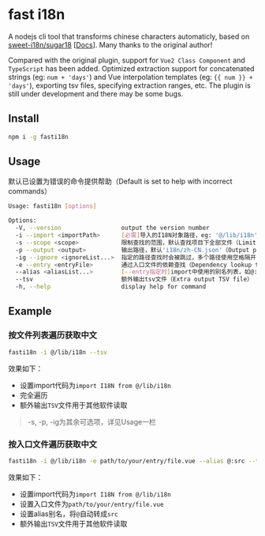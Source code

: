 # fast i18n

A nodejs cli tool that transforms chinese characters automaticly, based on [sweet-i18n/sugar18](https://github.com/wood3n/sweet-i18n/tree/master/packages/sugar18) [[Docs](https://sweet.icodex.me/docs/usage)]. Many thanks to the original author!

Compared with the original plugin, support for `Vue2 Class Component` and `TypeScript` has been added. Optimized extraction support for concatenated strings (eg: `num + 'days'`) and Vue interpolation templates (eg: `{{ num }} + 'days'`), exporting tsv files, specifying extraction ranges, etc. The plugin is still under development and there may be some bugs.

## Install

```bash
npm i -g fasti18n
```

## Usage

默认已设置为错误的命令提供帮助（Default is set to help with incorrect commands）

```bash
Usage: fasti18n [options]

Options:
  -V, --version                 output the version number
  -i --import <importPath>      [必需]导入的I18N对象路径，eg: '@/lib/i18n'，会自动生成 'import I18N from @/lib/i18n'（[required] the imported I18N object path, eg: '@/lib/i18n', will automatically generate 'import I18N from @/lib/i18n'）
  -s --scope <scope>            限制查找的范围，默认查找项目下全部文件（Limit the search scope, and search all files under the project by default）
  -p --output <output>          输出路径，默认'i18n/zh-CN.json'（Output path, default 'i18n/zh-CN.json'）
  -ig --ignore <ignoreList...>  指定的路径查找时会被跳过，多个路径使用空格隔开（The specified path will be skipped when searching, and multiple paths are separated by spaces）
  -e --entry <entryFile>        通过入口文件的依赖查找（Dependency lookup through entry files）
  --alias <aliasList...>        [--entry指定时]import中使用的别名列表，如@:src标识用@代替src路径（['--entry' required]Alias list used in import, such as '@:src' uses '@' instead of 'src' path）
  --tsv                         额外输出tsv文件（Extra output TSV file）
  -h, --help                    display help for command
```

## Example

### 按文件列表遍历获取中文

```bash
fasti18n -i @/lib/i18n --tsv
```

效果如下：

- 设置import代码为`import I18N from @/lib/i18n`
- 完全遍历
- 额外输出`TSV`文件用于其他软件读取

> -s, -p, -ig为其余可选项，详见Usage一栏

### 按入口文件遍历获取中文

```bash
fasti18n -i @/lib/i18n -e path/to/your/entry/file.vue --alias @:src --tsv
```

效果如下：

- 设置import代码为`import I18N from @/lib/i18n`
- 设置入口文件为`path/to/your/entry/file.vue`
- 设置alias别名，将`@`自动转成`src`
- 额外输出`TSV`文件用于其他软件读取